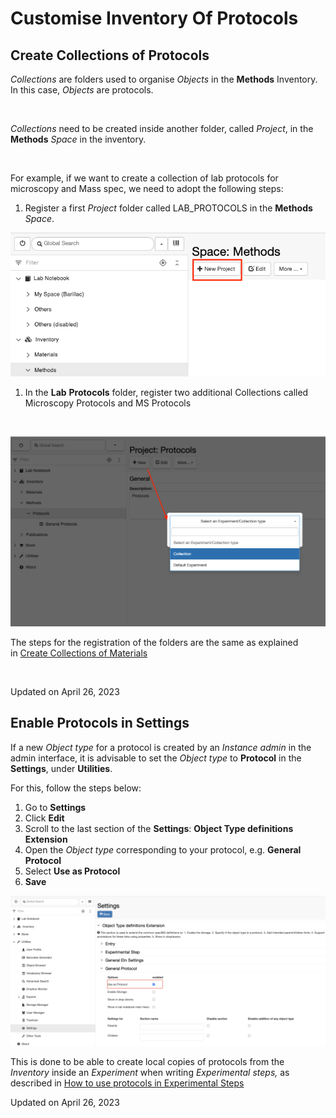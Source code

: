 Customise Inventory Of Protocols
====
 
## Create Collections of Protocols



  
*Collections* are folders used to organise *Objects* in the **Methods**
Inventory. In this case, *Objects* are protocols.

 

*Collections* need to be created inside another folder, called
*Project*, in the **Methods** *Space* in the inventory.

 

For example, if we want to create a collection of lab protocols for
microscopy and Mass spec, we need to adopt the following steps:

1.  Register a first *Project* folder called LAB\_PROTOCOLS in the
    **Methods** *Space*.

![image info](img/create-project-methods.png)

1.  In the **Lab** **Protocols** folder, register two additional
    Collections called Microscopy Protocols and MS Protocols

 

![image info](img/inventory-protocol-collection-registration.png)

  
The steps for the registration of the folders are the same as explained
in [Create Collections of
Materials](./customise-inventory-of-materials-and-samples.md#create-collections-of-materials)  
  

 

Updated on April 26, 2023
 
## Enable Protocols in Settings



  
If a new *Object type* for a protocol is created by an *Instance admin*
in the admin interface, it is advisable to set the *Object type* to
**Protocol** in the **Settings**, under **Utilities**.

  
For this, follow the steps below:  
  

1.  Go to **Settings**
2.  Click **Edit**
3.  Scroll to the last section of the **Settings**: **Object Type
    definitions Extension**
4.  Open the *Object type* corresponding to your protocol, e.g.
    **General Protocol**
5.  Select **Use as Protocol**
6.  **Save**

![image info](img/settings-enable-protocol-1024x488.png)

  
This is done to be able to create local copies of protocols from the
*Inventory* inside an *Experiment* when writing *Experimental steps,* as
described in [How to use protocols in Experimental
Steps](../../general-users/lab-notebook.md#how-to-use-protocols-in-experimental-steps)

Updated on April 26, 2023
